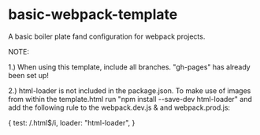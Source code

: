 # basic-webpack-template

A basic boiler plate fand configuration for webpack projects.

NOTE:

1.) When using this template, include all branches. "gh-pages" has already been set up!

2.) html-loader is not included in the package.json. To make use of images from within the template.html run "npm install --save-dev html-loader" and add the following rule to the webpack.dev.js & and webpack.prod.js:

{
test: /\.html$/i,
loader: "html-loader",
}
